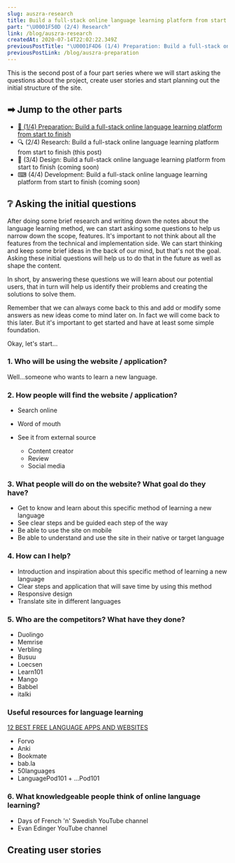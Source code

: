 ```yaml
---
slug: auszra-research
title: Build a full-stack online language learning platform from start to finish
part: "\U0001F50D (2/4) Research"
link: /blog/auszra-research
createdAt: 2020-07-14T22:02:22.349Z
previousPostTitle: "\U0001F4D6 (1/4) Preparation: Build a full-stack online language learning platform from start to finish"
previousPostLink: /blog/auszra-preparation
---
```

This is the second post of a four part series where we will start asking the questions about the project, create user stories and start planning out the initial structure of the site.

## ➡ Jump to the other parts

* [📖 (1/4) Preparation: Build a full-stack online language learning platform from start to finish](/blog/auszra-preparation/)
* <span class="current-post">🔍 (2/4) Research: Build a full-stack online language learning platform from start to finish (this post)</span>
* <span class="coming-soon-post">🎨 (3/4) Design: Build a full-stack online language learning platform from start to finish (coming soon)</span>
* <span class="coming-soon-post">⌨ (4/4) Development: Build a full-stack online language learning platform from start to finish (coming soon)</span>

## ❔ Asking the initial questions

After doing some brief research and writing down the notes about the language learning method, we can start asking some questions to help us narrow down the scope, features. It's important to not think about all the features from the technical and implementation side. We can start thinking and keep some brief ideas in the back of our mind, but that's not the goal. Asking these initial questions will help us to do that in the future as well as shape the content.

In short, by answering these questions we will learn about our potential users, that in turn will help us identify their problems and creating the solutions to solve them.

Remember that we can always come back to this and add or modify some answers as new ideas come to mind later on. In fact we will come back to this later. But it's important to get started and have at least some simple foundation.

Okay, let's start...

### 1. Who will be using the website / application?

Well...someone who wants to learn a new language.

### 2. How people will find the website / application?

* Search online
* Word of mouth
* See it from external source

  * Content creator
  * Review
  * Social media

### 3. What people will do on the website? What goal do they have?

* Get to know and learn about this specific method of learning a new language
* See clear steps and be guided each step of the way
* Be able to use the site on mobile
* Be able to understand and use the site in their native or target language

### 4. How can I help?

* Introduction and inspiration about this specific method of learning a new language
* Clear steps and application that will save time by using this method
* Responsive design
* Translate site in different languages

### 5. Who are the competitors? What have they done?

* Duolingo
* Memrise
* Verbling
* Busuu
* Loecsen
* Learn101
* Mango
* Babbel
* italki

### Useful resources for language learning

[12 BEST FREE LANGUAGE APPS AND WEBSITES](https://www.youtube.com/watch?v=EKWXOtWfbUE)

* Forvo
* Anki
* Bookmate
* bab.la
* 50languages
* LanguagePod101 + ...Pod101

### 6. What knowledgeable people think of online language learning?

* Days of French 'n' Swedish YouTube channel
* Evan Edinger YouTube channel

## Creating user stories
